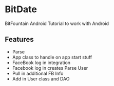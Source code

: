 # BitDate
BitFountain Android Tutorial to work with Android

## Features
* Parse
* App class to handle on app start stuff
* FaceBook log in integration
* Facebook log in creates Parse User
* Pull in additional FB Info
* Add in User class and DAO